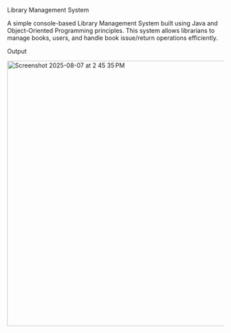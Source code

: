 Library Management System

A simple console-based Library Management System built using Java and Object-Oriented Programming principles.
This system allows librarians to manage books, users, and handle book issue/return operations efficiently.

Output

<img width="536" height="617" alt="Screenshot 2025-08-07 at 2 45 35 PM" src="https://github.com/user-attachments/assets/6a21093a-69c4-4768-890d-ccd3f1d100bd" />
